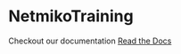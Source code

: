 
NetmikoTraining
===============

Checkout our documentation [Read the Docs](https://netprepare.com/blog/14)
